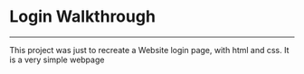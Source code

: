 # Login Walkthrough
---

This project was just to recreate a Website login page, with html and css. It is a very simple webpage
